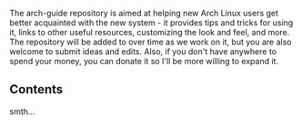 The arch-guide repository is aimed at helping new Arch Linux users get better acquainted with the new system - it provides tips and tricks for using it, links to other useful resources, customizing the look and feel, and more. The repository will be added to over time as we work on it, but you are also welcome to submit ideas and edits. Also, if you don't have anywhere to spend your money, you can donate it so I'll be more willing to expand it.

## Contents
smth...
